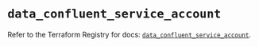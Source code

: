 # `data_confluent_service_account`

Refer to the Terraform Registry for docs: [`data_confluent_service_account`](https://registry.terraform.io/providers/confluentinc/confluent/2.11.0/docs/data-sources/service_account).
